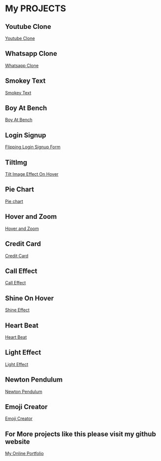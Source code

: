 # My PROJECTS 

## Youtube Clone

<a href="https://imyogeshgaur.github.io/youtube_clone/">Youtube Clone </a>

## Whatsapp Clone 

<a href="https://imyogeshgaur.github.io/whatsapp_clone/">Whatsapp Clone </a>

## Smokey Text

<a href="https://imyogeshgaur.github.io/smoky_text/"> Smokey Text </a>

## Boy At Bench

<a href="https://imyogeshgaur.github.io/coffee_at_bench/">Boy At Bench </a>

## Login Signup

<a href="https://imyogeshgaur.github.io/animated_loginform/"> Flipping Login Signup Form </a>

## TiltImg

<a href="https://imyogeshgaur.github.io/tilt_image/"> Tilt Image Effect On Hover </a>

## Pie Chart 

<a href="https://imyogeshgaur.github.io/pie_chart/"> Pie chart </a>

## Hover and Zoom

<a href="https://imyogeshgaur.github.io/hover_and_zoom/."> Hover and Zoom </a>

## Credit Card
<a href="https://imyogeshgaur.github.io/creditcard/"> Credit Card </a>

## Call Effect

<a href="https://imyogeshgaur.github.io/call_effect/"> Call Effect</a>

## Shine On Hover
<a href="https://imyogeshgaur.github.io/shine_effect/">Shine Effect </a>

## Heart Beat 
<a href="https://imyogeshgaur.github.io/heart_beat_effect/"> Heart Beat </a>

## Light Effect

<a href="https://imyogeshgaur.github.io/light_effect"> Light Effect </a>

## Newton Pendulum 

<a href="https://imyogeshgaur.github.io/newton_pendulum"> Newton Pendulum </a>

## Emoji Creator

<a href="https://imyogeshgaur.github.io/emoji_creator/">Emoji Creator </a>

## For More projects like this please visit my github website

<a href = 'https://imyogeshgaur.github.io' target="_yogesh"> My Online Portfolio </a>
